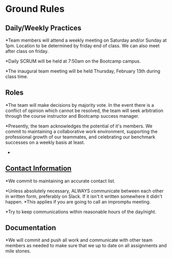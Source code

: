 # **Ground Rules**

## **Daily/Weekly Practices**
*Team members will attend a weekly meeting on Saturday and/or Sunday at 1pm. Location to be determined by friday end of class. We can also meet after class on friday.

*Daily SCRUM will be held at 7:50am on the Bootcamp campus.

*The inaugural team meeting will be held Thursday, February 13th during class time.



## **Roles**
*The team will make decisions by majority vote. In the event there is a conflict of opinion which cannot be resolved, the team will seek arbitration through the course instructor and Bootcamp success manager.

*Presently, the team acknowledges the potential of it's members. We commit to maintaining a collaborative work environment,
supporting the professional growth of our teammates, and celebrating our benchmark successes on a weekly basis at least.

*



## [**Contact Information**](contact-info.md)
*We commit to maintaining an accurate contact list.

*Unless absolutely necessary, ALWAYS communicate between each other in written form, preferably on Slack. If it isn't it written somewhere it didn't happen.
  *This applies if you are going to call an impromptu meeting.

*Try to keep communications within reasonable hours of the day/night.



## **Documentation**
*We will commit and push all work and communicate with other team members as needed to make sure that we up to date on all assignments and mile stones.














